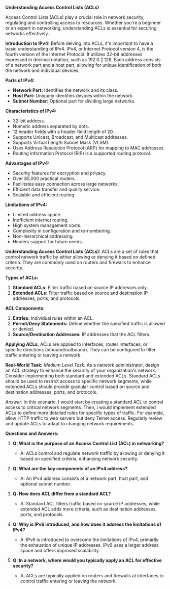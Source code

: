 **Understanding Access Control Lists (ACLs)**

Access Control Lists (ACLs) play a crucial role in network security, regulating and controlling access to resources. Whether you're a beginner or an expert in networking, understanding ACLs is essential for securing networks effectively.

**Introduction to IPv4:**
Before delving into ACLs, it's important to have a basic understanding of IPv4. IPv4, or Internet Protocol version 4, is the fourth version of the Internet Protocol. It utilizes 32-bit addresses expressed in decimal notation, such as 192.0.2.126. Each address consists of a network part and a host part, allowing for unique identification of both the network and individual devices.

**Parts of IPv4:**
- **Network Part:** Identifies the network and its class.
- **Host Part:** Uniquely identifies devices within the network.
- **Subnet Number:** Optional part for dividing large networks.

**Characteristics of IPv4:**
- 32-bit address.
- Numeric address separated by dots.
- 12 header fields with a header field length of 20.
- Supports Unicast, Broadcast, and Multicast addresses.
- Supports Virtual Length Subnet Mask (VLSM).
- Uses Address Resolution Protocol (ARP) for mapping to MAC addresses.
- Routing Information Protocol (RIP) is a supported routing protocol.

**Advantages of IPv4:**
- Security features for encryption and privacy.
- Over 85,000 practical routers.
- Facilitates easy connection across large networks.
- Efficient data transfer and quality service.
- Scalable and efficient routing.

**Limitations of IPv4:**
- Limited address space.
- Inefficient internet routing.
- High system management costs.
- Complexity in configuration and re-numbering.
- Non-hierarchical addressing.
- Hinders support for future needs.

**Understanding Access Control Lists (ACLs):**
ACLs are a set of rules that control network traffic by either allowing or denying it based on defined criteria. They are commonly used on routers and firewalls to enhance security.

**Types of ACLs:**
1. **Standard ACLs:** Filter traffic based on source IP addresses only.
2. **Extended ACLs:** Filter traffic based on source and destination IP addresses, ports, and protocols.

**ACL Components:**
1. **Entries:** Individual rules within an ACL.
2. **Permit/Deny Statements:** Define whether the specified traffic is allowed or denied.
3. **Source/Destination Addresses:** IP addresses that the ACL filters.

**Applying ACLs:**
ACLs are applied to interfaces, router interfaces, or specific directions (inbound/outbound). They can be configured to filter traffic entering or leaving a network.

**Real-World Task:**
*Medium Level Task:*
As a network administrator, design an ACL strategy to enhance the security of your organization's network. Consider implementing both standard and extended ACLs. Standard ACLs should be used to restrict access to specific network segments, while extended ACLs should provide granular control based on source and destination addresses, ports, and protocols.

*Answer:*
In this scenario, I would start by creating a standard ACL to control access to critical network segments. Then, I would implement extended ACLs to define more detailed rules for specific types of traffic. For example, allow HTTP traffic to web servers but deny Telnet access. Regularly review and update ACLs to adapt to changing network requirements.

**Questions and Answers:**
1. **Q: What is the purpose of an Access Control List (ACL) in networking?**
   - A: ACLs control and regulate network traffic by allowing or denying it based on specified criteria, enhancing network security.

2. **Q: What are the key components of an IPv4 address?**
   - A: An IPv4 address consists of a network part, host part, and optional subnet number.

3. **Q: How does ACL differ from a standard ACL?**
   - A: Standard ACL filters traffic based on source IP addresses, while extended ACL adds more criteria, such as destination addresses, ports, and protocols.

4. **Q: Why is IPv6 introduced, and how does it address the limitations of IPv4?**
   - A: IPv6 is introduced to overcome the limitations of IPv4, primarily the exhaustion of unique IP addresses. IPv6 uses a larger address space and offers improved scalability.

5. **Q: In a network, where would you typically apply an ACL for effective security?**
   - A: ACLs are typically applied on routers and firewalls at interfaces to control traffic entering or leaving the network.
